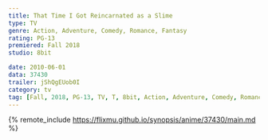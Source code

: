 ```yaml
---
title: That Time I Got Reincarnated as a Slime
type: TV
genre: Action, Adventure, Comedy, Romance, Fantasy
rating: PG-13
premiered: Fall 2018
studio: 8bit

date: 2010-06-01
data: 37430
trailer: jShQgEUob0I
category: tv
tag: [Fall, 2018, PG-13, TV, T, 8bit, Action, Adventure, Comedy, Romance, Fantasy]
---
```

{% remote_include https://flixmu.github.io/synopsis/anime/37430/main.md %}
